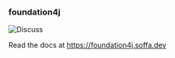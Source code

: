 ### foundation4j

![Discuss](https://img.shields.io/badge/release-0.15.6-green.svg?style=flat)

Read the docs at https://foundation4j.soffa.dev 
